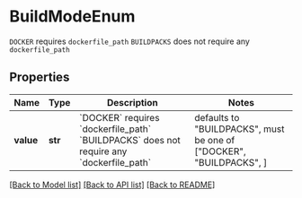 # BuildModeEnum

`DOCKER` requires `dockerfile_path` `BUILDPACKS` does not require any `dockerfile_path` 

## Properties
Name | Type | Description | Notes
------------ | ------------- | ------------- | -------------
**value** | **str** | &#x60;DOCKER&#x60; requires &#x60;dockerfile_path&#x60; &#x60;BUILDPACKS&#x60; does not require any &#x60;dockerfile_path&#x60;  | defaults to "BUILDPACKS",  must be one of ["DOCKER", "BUILDPACKS", ]

[[Back to Model list]](../README.md#documentation-for-models) [[Back to API list]](../README.md#documentation-for-api-endpoints) [[Back to README]](../README.md)


